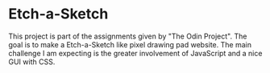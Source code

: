 # Etch-a-Sketch

This project is part of the assignments given by "The Odin Project". The goal is to make a Etch-a-Sketch like pixel drawing pad website. The main challenge I am expecting is the greater involvement of JavaScript and a nice GUI with CSS.
